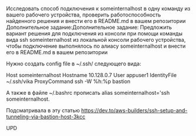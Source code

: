Исследовать способ подключения к someinternalhost в одну команду из вашего рабочего устройства, проверить работоспособность найденного решения и внести его в README.md в вашем репозитории Дополнительное задание:Дополнительное задание: Предложить вариант решения для подключения из консоли при помощи команды вида ssh someinternalhost из локальной консоли рабочего устройства, чтобы подключение выполнялось по алиасу someinternalhost и внести его в README.md в вашем репозитории


Нужно создать config file в ~/.ssh/ следующего вида:

  Host someinternalhost
  Hostname 10.128.0.7
  User appuser1
  IdentityFile ~/.ssh/vika
  ProxyCommand ssh -W %h:%p bastion

А также в файле ~/.bashrc прописать alias someinternalhost='ssh someinternalhost.

Подсматривала в эту статью https://dev.to/aws-builders/ssh-setup-and-tunneling-via-bastion-host-3kcc 



UPD
